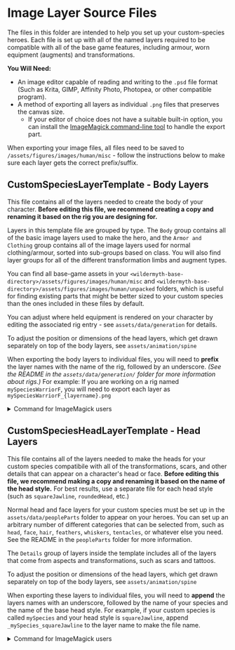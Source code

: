 # Image Layer Source Files

The files in this folder are intended to help you set up your custom-species heroes.  Each file is set up with all of the named layers required to be compatible with all of the base game features, including armour, worn equipment (augments) and transformations.

**You Will Need:**

* An image editor capable of reading and writing to the `.psd` file format (Such as Krita, GIMP, Affinity Photo, Photopea, or other compatible program).
* A method of exporting all layers as individual `.png` files that preserves the canvas size.
  - If your editor of choice does not have a suitable built-in option, you can install the [ImageMagick command-line tool](https://imagemagick.org/script/download.php) to handle the export part. 

When exporting your image files, all files need to be saved to `/assets/figures/images/human/misc` - follow the instructions below to make sure each layer gets the correct prefix/suffix.

## CustomSpeciesLayerTemplate - Body Layers

This file contains all of the layers needed to create the body of your character. **Before editing this file, we recommend creating a copy and renaming it based on the rig you are designing for.**

Layers in this template file are grouped by type. The `Body` group contains all of the basic image layers used to make the hero, and the `Armor and Clothing` group contains all of the image layers used for normal clothing/armour, sorted into sub-groups based on class. You will also find layer groups for all of the different transformation limbs and augment types.

You can find all base-game assets in your `<wildermyth-base-directory>/assets/figures/images/human/misc` and `<wildermyth-base-directory>/assets/figures/images/human/unpacked` folders, which is useful for finding existing parts that might be better sized to your custom species than the ones included in these files by default.

You can adjust where held equipment is rendered on your character by editing the associated rig entry - see `assets/data/generation` for details.

To adjust the position or dimensions of the head layers, which get drawn separately on top of the body layers, see `assets/animation/spine`

When exporting the body layers to individual files, you will need to **prefix** the layer names with the name of the rig, followed by an underscore. _(See the README in the `assets/data/generation/` folder for more information about rigs.)_ For example: If you are working on a rig named `mySpeciesWarriorF`, you will need to export each layer as `mySpeciesWarriorF_{layername}.png`



<details>
<summary>Command for ImageMagick users</summary>

Open a new console window and navigate to this folder (Which should be found under `[Wildermyth-base-directory]/mods/user/[your-mod-name]/assets/figures/source`), then run the following command. Replace `[FILENAME]` with the name of the document containing the layers you wish to export, and replace `[RIGNAME]` with the name of your rig.

```
convert -dispose Background [FILENAME].psd -layers coalesce -set filename:layers %l '../images/human/misc/[RIGNAME]_%[filename:layers].png'
```
</details>

## CustomSpeciesHeadLayerTemplate - Head Layers

This file contains all of the layers needed to make the heads for your custom species compatibile with all of the transformations, scars, and other details that can appear on a character's head or face. **Before editing this file, we recommend making a copy and renaming it based on the name of the head style.** For best results, use a separate file for each head style (such as `squareJawline`, `roundedHead`, etc.)

Normal head and face layers for your custom species must be set up in the `assets/data/peopleParts` folder to appear on your heroes. You can set up an arbitrary number of different categories that can be selected from, such as `head`, `face`, `hair`, `feathers`, `whiskers`, `tentacles`, or whatever else you need. See the README in the `peopleParts` folder for more information.

The `Details` group of layers inside the template includes all of the layers that come from aspects and transformations, such as scars and tattoos. 

To adjust the position or dimensions of the head layers, which get drawn separately on top of the body layers, see `assets/animation/spine`

When exporting these layers to individual files, you will need to **append** the layers names with an underscore, followed by the name of your species and the name of the base head style.  For example, if your custom species is called `mySpecies` and your head style is `squareJawline`, append `_mySpecies_squareJawline` to the layer name to make the file name.

<details>
<summary>Command for ImageMagick users</summary>

Open a new console window and navigate to this folder (Which should be found under `[Wildermyth-base-directory]/mods/user/[your-mod-name]/assets/figures/source`), then run the following command. Replace `[FILENAME]` with the name of the document containing the layers you wish to export, `[SPECIES_NAME]` with the name of your custom species, and `[HEAD_STYLE]` with the name of the head.

```
convert -dispose Background [FILENAME].psd -layers coalesce -set filename:layers %l '../images/human/misc/%[filename:layers]_[SPECIES_NAME]_[HEAD_STYLE].png'
```
</details>